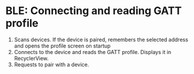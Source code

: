 # BLE: Connecting and reading GATT profile
1. Scans devices. If the device is paired, remembers the selected address and opens the profile screen on startup
2. Connects to the device and reads the GATT profile. Displays it in RecyclerView.
3. Requests to pair with a device.
